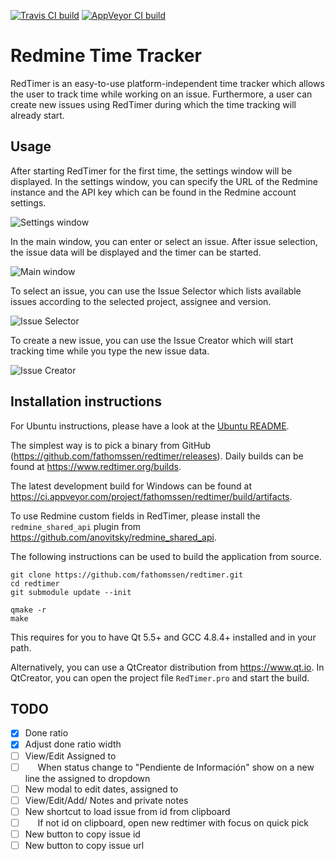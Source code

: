 [![Travis CI build](https://travis-ci.org/fathomssen/redtimer.svg?branch=master "Travis CI build")](https://travis-ci.org/fathomssen/redtimer)
[![AppVeyor CI build](https://ci.appveyor.com/api/projects/status/github/fathomssen/redtimer "AppVeyor CI build")](https://ci.appveyor.com/project/fathomssen/redtimer)

Redmine Time Tracker
====================

RedTimer is an easy-to-use platform-independent time tracker which allows the user to track time while working
on an issue. Furthermore, a user can create new issues using RedTimer during which the time tracking will
already start.

Usage
-----

After starting RedTimer for the first time, the settings window will be displayed. In the settings window,
you can specify the URL of the Redmine instance and the API key which can be found in the Redmine account
settings.

![Settings window](images/settings.png?raw=true "Settings window")

In the main window, you can enter or select an issue. After issue selection, the issue data will be displayed
and the timer can be started.

![Main window](images/main_window.png?raw=true "Main window")

To select an issue, you can use the Issue Selector which lists available issues according to the selected
project, assignee and version.

![Issue Selector](images/issue_selector.png?raw=true "Issue Selector")

To create a new issue, you can use the Issue Creator which will start tracking time while you type the new
issue data.

![Issue Creator](images/issue_creator.png?raw=true "Issue Creator")

Installation instructions
-------------------------

For Ubuntu instructions, please have a look at the [Ubuntu README](README.Ubuntu.md).

The simplest way is to pick a binary from GitHub (https://github.com/fathomssen/redtimer/releases). Daily builds can be found at https://www.redtimer.org/builds.

The latest development build for Windows can be found at
https://ci.appveyor.com/project/fathomssen/redtimer/build/artifacts.

To use Redmine custom fields in RedTimer, please install the `redmine_shared_api` plugin from
https://github.com/anovitsky/redmine_shared_api.

The following instructions can be used to build the application from source.

```
git clone https://github.com/fathomssen/redtimer.git
cd redtimer
git submodule update --init

qmake -r
make
```

This requires for you to have Qt 5.5+ and GCC 4.8.4+ installed and in your path.

Alternatively, you can use a QtCreator distribution from https://www.qt.io. In QtCreator, you can open the
project file `RedTimer.pro` and start the build.


TODO
----

- [X] Done ratio
- [X] Adjust done ratio width
- [ ] View/Edit Assigned to
- [ ] &nbsp;&nbsp;&nbsp;&nbsp; When status change to "Pendiente de Información" show on a new line the assigned to dropdown
- [ ] New modal to edit dates, assigned to
- [ ] View/Edit/Add/ Notes and private notes
- [ ] New shortcut to load issue from id from clipboard
- [ ] &nbsp;&nbsp;&nbsp;&nbsp; If not id on clipboard, open new redtimer with focus on quick pick
- [ ] New button to copy issue id
- [ ] New button to copy issue url
